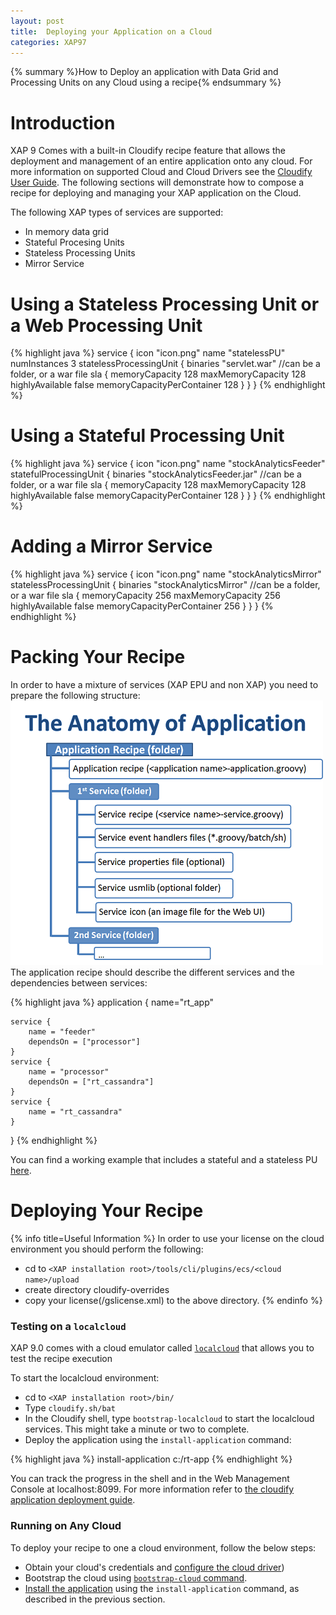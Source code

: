 ```yaml
---
layout: post
title:  Deploying your Application on a Cloud
categories: XAP97
---
```


{% summary %}How to Deploy an application with Data Grid and Processing Units on any Cloud using a recipe{% endsummary %}

# Introduction

XAP 9 Comes with a built-in Cloudify recipe feature that allows the deployment and management of an entire application onto any cloud. For more information on supported Cloud and Cloud Drivers see the [Cloudify User Guide](http://www.cloudifysource.org/guide/). The following sections will demonstrate how to compose a recipe for deploying and managing your XAP application on the Cloud.

The following XAP types of services are supported:

- In memory data grid
- Stateful Procesing Units
- Stateless Processing Units
- Mirror Service

# Using a Stateless Processing Unit or a Web Processing Unit

{% highlight java %}
service {
  icon "icon.png"
  name "statelessPU"
  numInstances 3
  statelessProcessingUnit {
    binaries "servlet.war" //can be a folder, or a war file
    sla {
      memoryCapacity 128
      maxMemoryCapacity 128
      highlyAvailable false
      memoryCapacityPerContainer 128
    }
  }
}
{% endhighlight %}

# Using a Stateful Processing Unit

{% highlight java %}
service {
  icon "icon.png"
  name "stockAnalyticsFeeder"
  statefulProcessingUnit {
    binaries "stockAnalyticsFeeder.jar" //can be a folder, or a war file
    sla {
      memoryCapacity 128
      maxMemoryCapacity 128
      highlyAvailable false
      memoryCapacityPerContainer 128
    }
  }
}
{% endhighlight %}

# Adding a Mirror Service

{% highlight java %}
service {
  icon "icon.png"
  name "stockAnalyticsMirror"
  statelessProcessingUnit {
    binaries "stockAnalyticsMirror" //can be a folder, or a war file
    sla {
      memoryCapacity 256
      maxMemoryCapacity 256
      highlyAvailable false
      memoryCapacityPerContainer 256
    }
  }
}
{% endhighlight %}

# Packing Your Recipe

In order to have a mixture of services (XAP EPU and non XAP) you need to prepare the following structure:
![recipe_folder.png](/attachment_files/recipe_folder.png)
The application recipe should describe the different services and the dependencies between services:

{% highlight java %}
application {
	name="rt_app"

	service {
		name = "feeder"
		dependsOn = ["processor"]
	}
	service {
		name = "processor"
		dependsOn = ["rt_cassandra"]
	}
	service {
		name = "rt_cassandra"
	}
}
{% endhighlight %}

You can find a working example that includes a stateful and a stateless PU [here](https://github.com/Gigaspaces/rt-analytics/tree/master/rt_app).

# Deploying Your Recipe

{% info title=Useful Information %}
In order to use your license on the cloud environment you should perform the following:

- cd to `<XAP installation root>/tools/cli/plugins/ecs/<cloud name>/upload`
- create directory cloudify-overrides
- copy your license(<XAP installation root>/gslicense.xml) to the above directory.
{% endinfo %}

### Testing on a `localcloud`

XAP 9.0 comes with a cloud emulator called [`localcloud`](http://www.cloudifysource.org/guide/bootstrapping/bootstrapping_localcloud) that allows you to test the recipe execution

To start the localcloud environment:

- cd to `<XAP installation root>/bin/`
- Type `cloudify.sh/bat`
- In the Cloudify shell, type `bootstrap-localcloud` to start the localcloud services. This might take a minute or two to complete.
- Deploy the application using the `install-application` command:

{% highlight java %}
install-application c:/rt-app
{% endhighlight %}

You can track the progress in the shell and in the Web Management Console at localhost:8099.
For more information refer to [the cloudify application deployment guide](http://www.cloudifysource.org/guide/deploying/deploying_apps).

### Running on Any Cloud

To deploy your recipe to one a cloud environment, follow the below steps:

- Obtain your cloud's credentials and [configure the cloud driver](http://www.cloudifysource.org/guide/setup/post_installation_configuration.html))
- Bootstrap the cloud using [`bootstrap-cloud` command](http://www.cloudifysource.org/guide/bootstrapping/bootstrapping_process).
- [Install the application](http://www.cloudifysource.org/guide/deploying/deploying_apps) using the `install-application` command, as described in the previous section.

